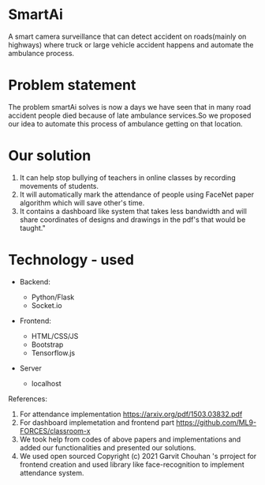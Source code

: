 # SmartAi
A smart camera surveillance that can detect accident on roads(mainly on highways) where truck or large vehicle accident happens and automate the ambulance process.

# Problem statement

The problem smartAi solves is now a days we have seen that in many road accident people died because of late ambulance services.So we proposed our idea to automate this process of ambulance getting on that location.

# Our solution

1. It can help stop bullying of teachers in online classes by recording movements of students.
2. It will automatically mark the attendance of people using FaceNet paper algorithm which will save other's time.
3. It contains a dashboard like system that takes less bandwidth and will share coordinates of designs and drawings in the pdf's that would be taught."


# Technology - used
- Backend:
  - Python/Flask
  - Socket.io
  
- Frontend:
  - HTML/CSS/JS
  - Bootstrap
  - Tensorflow.js
  
- Server
  - localhost

References:
1. For attendance implementation https://arxiv.org/pdf/1503.03832.pdf
2. For dashboard implemetation and frontend part https://github.com/ML9-FORCES/classroom-x
3. We took help from codes of above papers and implementations and added our functionalities and presented our solutions.
4. We used open sourced Copyright (c) 2021 Garvit Chouhan 's prroject for frontend creation and used library like face-recognition to implement attendance system. 


